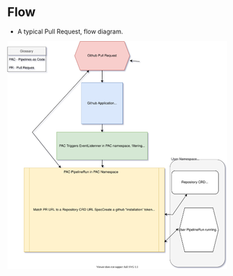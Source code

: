 # Flow

* A typical Pull Request, flow diagram.

![Pipelines as Code - PR Flow](./images/pr-flow.svg)
